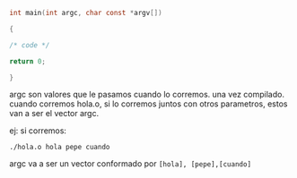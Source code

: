```c
int main(int argc, char const *argv[])

{

/* code */

return 0;

}

```
argc son valores que le pasamos cuando lo corremos. una vez compilado. cuando corremos hola.o, si lo corremos juntos con otros parametros, estos van a ser el vector argc.

ej:
si corremos: 
```
./hola.o hola pepe cuando
```
argc va a ser un vector conformado por `[hola], [pepe],[cuando]`